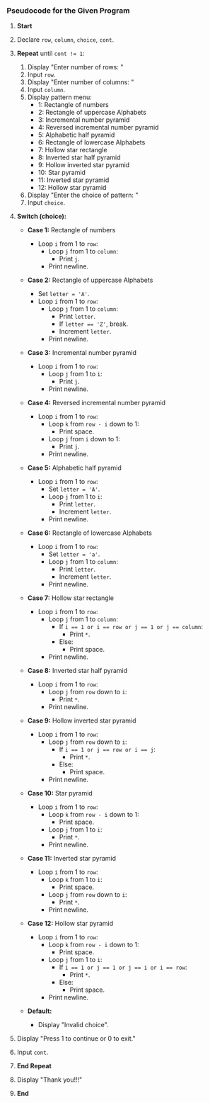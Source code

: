 ### **Pseudocode for the Given Program**

1. **Start**
2. Declare `row`, `column`, `choice`, `cont`.
3. **Repeat** until `cont != 1`:
   1. Display "Enter number of rows: "
   2. Input `row`.
   3. Display "Enter number of columns: "
   4. Input `column`.
   5. Display pattern menu:
      - 1: Rectangle of numbers
      - 2: Rectangle of uppercase Alphabets
      - 3: Incremental number pyramid
      - 4: Reversed incremental number pyramid
      - 5: Alphabetic half pyramid
      - 6: Rectangle of lowercase Alphabets
      - 7: Hollow star rectangle
      - 8: Inverted star half pyramid
      - 9: Hollow inverted star pyramid
      - 10: Star pyramid
      - 11: Inverted star pyramid
      - 12: Hollow star pyramid
   6. Display "Enter the choice of pattern: "
   7. Input `choice`.

4. **Switch (choice):**
   - **Case 1:** Rectangle of numbers
     - Loop `i` from 1 to `row`:
       - Loop `j` from 1 to `column`:
         - Print `j`.
       - Print newline.

   - **Case 2:** Rectangle of uppercase Alphabets
     - Set `letter = 'A'`.
     - Loop `i` from 1 to `row`:
       - Loop `j` from 1 to `column`:
         - Print `letter`.
         - If `letter == 'Z'`, break.
         - Increment `letter`.
       - Print newline.

   - **Case 3:** Incremental number pyramid
     - Loop `i` from 1 to `row`:
       - Loop `j` from 1 to `i`:
         - Print `j`.
       - Print newline.

   - **Case 4:** Reversed incremental number pyramid
     - Loop `i` from 1 to `row`:
       - Loop `k` from `row - i` down to 1:
         - Print space.
       - Loop `j` from `i` down to 1:
         - Print `j`.
       - Print newline.

   - **Case 5:** Alphabetic half pyramid
     - Loop `i` from 1 to `row`:
       - Set `letter = 'A'`.
       - Loop `j` from 1 to `i`:
         - Print `letter`.
         - Increment `letter`.
       - Print newline.

   - **Case 6:** Rectangle of lowercase Alphabets
     - Loop `i` from 1 to `row`:
       - Set `letter = 'a'`.
       - Loop `j` from 1 to `column`:
         - Print `letter`.
         - Increment `letter`.
       - Print newline.

   - **Case 7:** Hollow star rectangle
     - Loop `i` from 1 to `row`:
       - Loop `j` from 1 to `column`:
         - If `i == 1 or i == row or j == 1 or j == column`:
           - Print `*`.
         - Else:
           - Print space.
       - Print newline.

   - **Case 8:** Inverted star half pyramid
     - Loop `i` from 1 to `row`:
       - Loop `j` from `row` down to `i`:
         - Print `*`.
       - Print newline.

   - **Case 9:** Hollow inverted star pyramid
     - Loop `i` from 1 to `row`:
       - Loop `j` from `row` down to `i`:
         - If `i == 1 or j == row or i == j`:
           - Print `*`.
         - Else:
           - Print space.
       - Print newline.

   - **Case 10:** Star pyramid
     - Loop `i` from 1 to `row`:
       - Loop `k` from `row - i` down to 1:
         - Print space.
       - Loop `j` from 1 to `i`:
         - Print `*`.
       - Print newline.

   - **Case 11:** Inverted star pyramid
     - Loop `i` from 1 to `row`:
       - Loop `k` from 1 to `i`:
         - Print space.
       - Loop `j` from `row` down to `i`:
         - Print `*`.
       - Print newline.

   - **Case 12:** Hollow star pyramid
     - Loop `i` from 1 to `row`:
       - Loop `k` from `row - i` down to 1:
         - Print space.
       - Loop `j` from 1 to `i`:
         - If `i == 1 or j == 1 or j == i or i == row`:
           - Print `*`.
         - Else:
           - Print space.
       - Print newline.

   - **Default:**
     - Display "Invalid choice".

5. Display "Press 1 to continue or 0 to exit."
6. Input `cont`.

7. **End Repeat**

8. Display "Thank you!!!"
9. **End**
